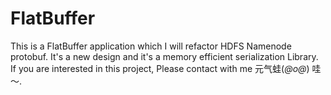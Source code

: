 # FlatBuffer
This is a FlatBuffer application which I will refactor HDFS Namenode protobuf. It's a new design and it's a memory efficient serialization Library. If you are interested in this project, Please contact with me 元气蛙(*@ο@*) 哇～.
